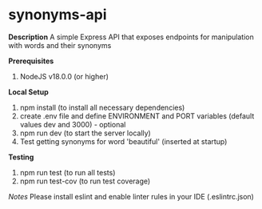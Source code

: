 # synonyms-api

**Description**
A simple Express API that exposes endpoints for manipulation with words and their synonyms

**Prerequisites**

1. NodeJS v18.0.0 (or higher)

**Local Setup**

1. npm install (to install all necessary dependencies)
2. create .env file and define ENVIRONMENT and PORT variables (default values dev and 3000) - optional
3. npm run dev (to start the server locally)
4. Test getting synonyms for word 'beautiful' (inserted at startup)

**Testing**

1. npm run test (to run all tests)
2. npm run test-cov (to run test coverage)

_Notes_
Please install eslint and enable linter rules in your IDE (.eslintrc.json)
